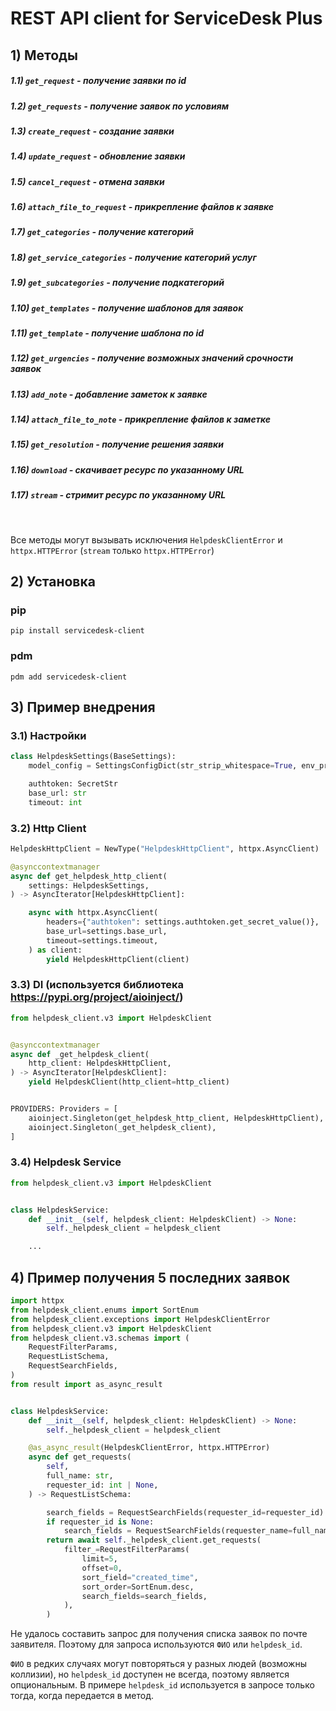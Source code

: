 # REST API client for ServiceDesk Plus

## 1) Методы

##### 1.1) `get_request` - получение заявки по id

##### 1.2) `get_requests` - получение заявок по условиям

##### 1.3) `create_request` - создание заявки

##### 1.4) `update_request` - обновление заявки

##### 1.5) `cancel_request` - отмена заявки

##### 1.6) `attach_file_to_request` - прикрепление файлов к заявке

##### 1.7) `get_categories` - получение категорий

##### 1.8) `get_service_categories` - получение категорий услуг

##### 1.9) `get_subcategories` - получение подкатегорий

##### 1.10) `get_templates` - получение шаблонов для заявок

##### 1.11) `get_template` - получение шаблона по id

##### 1.12) `get_urgencies` - получение возможных значений срочности заявок

##### 1.13) `add_note` - добавление заметок к заявке

##### 1.14) `attach_file_to_note` - прикрепление файлов к заметке

##### 1.15) `get_resolution` - получение решения заявки

##### 1.16) `download` - скачивает ресурс по указанному URL

##### 1.17) `stream` - стримит ресурс по указанному URL

<br />

Все методы могут вызывать исключения `HelpdeskClientError` и `httpx.HTTPError` (`stream` только `httpx.HTTPError`)

## 2) Установка

### pip

```
pip install servicedesk-client
```

### pdm

```
pdm add servicedesk-client
```

## 3) Пример внедрения

### 3.1) Настройки

```python
class HelpdeskSettings(BaseSettings):
    model_config = SettingsConfigDict(str_strip_whitespace=True, env_prefix="helpdesk_")

    authtoken: SecretStr
    base_url: str
    timeout: int
```

### 3.2) Http Client

```python
HelpdeskHttpClient = NewType("HelpdeskHttpClient", httpx.AsyncClient)

@asynccontextmanager
async def get_helpdesk_http_client(
    settings: HelpdeskSettings,
) -> AsyncIterator[HelpdeskHttpClient]:

    async with httpx.AsyncClient(
        headers={"authtoken": settings.authtoken.get_secret_value()},
        base_url=settings.base_url,
        timeout=settings.timeout,
    ) as client:
        yield HelpdeskHttpClient(client)
```

### 3.3) DI (используется библиотека https://pypi.org/project/aioinject/)

```python
from helpdesk_client.v3 import HelpdeskClient


@asynccontextmanager
async def _get_helpdesk_client(
    http_client: HelpdeskHttpClient,
) -> AsyncIterator[HelpdeskClient]:
    yield HelpdeskClient(http_client=http_client)


PROVIDERS: Providers = [
    aioinject.Singleton(get_helpdesk_http_client, HelpdeskHttpClient),
    aioinject.Singleton(_get_helpdesk_client),
]
```

### 3.4) Helpdesk Service

```python
from helpdesk_client.v3 import HelpdeskClient


class HelpdeskService:
    def __init__(self, helpdesk_client: HelpdeskClient) -> None:
        self._helpdesk_client = helpdesk_client

    ...
```

## 4) Пример получения 5 последних заявок

```python
import httpx
from helpdesk_client.enums import SortEnum
from helpdesk_client.exceptions import HelpdeskClientError
from helpdesk_client.v3 import HelpdeskClient
from helpdesk_client.v3.schemas import (
    RequestFilterParams,
    RequestListSchema,
    RequestSearchFields,
)
from result import as_async_result


class HelpdeskService:
    def __init__(self, helpdesk_client: HelpdeskClient) -> None:
        self._helpdesk_client = helpdesk_client

    @as_async_result(HelpdeskClientError, httpx.HTTPError)
    async def get_requests(
        self,
        full_name: str,
        requester_id: int | None,
    ) -> RequestListSchema:

        search_fields = RequestSearchFields(requester_id=requester_id)
        if requester_id is None:
            search_fields = RequestSearchFields(requester_name=full_name)
        return await self._helpdesk_client.get_requests(
            filter_=RequestFilterParams(
                limit=5,
                offset=0,
                sort_field="created_time",
                sort_order=SortEnum.desc,
                search_fields=search_fields,
            ),
        )
```

Не удалось составить запрос для получения списка заявок по почте заявителя. Поэтому для запроса используются `ФИО` или `helpdesk_id`.

`ФИО` в редких случаях могут повторяться у разных людей (возможны коллизии), но `helpdesk_id` доступен не всегда, поэтому является опциональным. В примере `helpdesk_id` используется в запросе только тогда, когда передается в метод.
